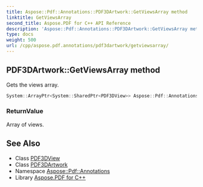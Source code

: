 ```yaml
---
title: Aspose::Pdf::Annotations::PDF3DArtwork::GetViewsArray method
linktitle: GetViewsArray
second_title: Aspose.PDF for C++ API Reference
description: 'Aspose::Pdf::Annotations::PDF3DArtwork::GetViewsArray method. Gets the views array in C++.'
type: docs
weight: 500
url: /cpp/aspose.pdf.annotations/pdf3dartwork/getviewsarray/
---
```

## PDF3DArtwork::GetViewsArray method


Gets the views array.

```cpp
System::ArrayPtr<System::SharedPtr<PDF3DView>> Aspose::Pdf::Annotations::PDF3DArtwork::GetViewsArray()
```


### ReturnValue

Array of views.

## See Also

* Class [PDF3DView](../../pdf3dview/)
* Class [PDF3DArtwork](../)
* Namespace [Aspose::Pdf::Annotations](../../)
* Library [Aspose.PDF for C++](../../../)
